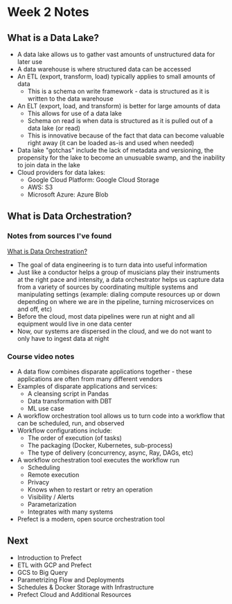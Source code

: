 # Week 2 Notes

## What is a Data Lake?

- A data lake allows us to gather vast amounts of unstructured data for later use
- A data warehouse is where structured data can be accessed
- An ETL (export, transform, load) typically applies to small amounts of data
    - This is a schema on write framework - data is structured as it is written to the data warehouse
- An ELT (export, load, and transform) is better for large amounts of data
    - This allows for use of a data lake
    - Schema on read is when data is structured as it is pulled out of a data lake (or read)
    - This is innovative because of the fact that data can become valuable right away (it can be loaded as-is and used when needed)
- Data lake "gotchas" include the lack of metadata and versioning, the propensity for the lake to become an unusuable swamp, and the inability to join data in the lake
- Cloud providers for data lakes:
    - Google Cloud Platform: Google Cloud Storage
    - AWS: S3
    - Microsoft Azure: Azure Blob

## What is Data Orchestration?

### Notes from sources I've found

[What is Data Orchestration?](https://www.youtube.com/watch?v=iyw9puEmTrA)

- The goal of data engineering is to turn data into useful information
- Just like a conductor helps a group of musicians play their instruments at the right pace and intensity, a data orchestrator helps us capture data from a variety of sources by coordinating multiple systems and manipulating settings (example: dialing compute resources up or down depending on where we are in the pipeline, turning microservices on and off, etc)
- Before the cloud, most data pipelines were run at night and all equipment would live in one data center
- Now, our systems are dispersed in the cloud, and we do not want to only have to ingest data at night

### Course video notes

- A data flow combines disparate applications together - these applications are often from many different vendors
- Examples of disparate applications and services:
    - A cleansing script in Pandas
    - Data transformation with DBT
    - ML use case
- A workflow orchestration tool allows us to turn code into a workflow that can be scheduled, run, and observed
- Workflow configurations include:
    - The order of execution (of tasks)
    - The packaging (Docker, Kubernetes, sub-process)
    - The type of delivery (concurrency, async, Ray, DAGs, etc)
- A workflow orchestration tool executes the workflow run
    - Scheduling
    - Remote execution
    - Privacy
    - Knows when to restart or retry an operation
    - Visibility / Alerts
    - Parametarization
    - Integrates with many systems
- Prefect is a modern, open source orchestration tool 

## Next
- Introduction to Prefect
- ETL with GCP and Prefect
- GCS to Big Query
- Parametrizing Flow and Deployments
- Schedules & Docker Storage with Infrastructure
- Prefect Cloud and Additional Resources